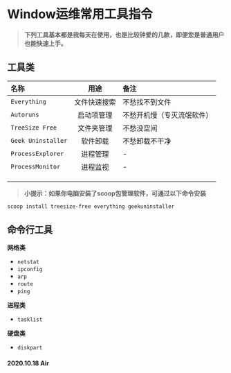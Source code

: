 # Window运维常用工具指令



> **下列工具基本都是我每天在使用，也是比较钟爱的几款，即便您是普通用户也能快速上手。**

## 工具类

|名称|用途|备注|
| :--- | :--: | :--- |
|`Everything`|文件快速搜索|不愁找不到文件|
|`Autoruns`|启动项管理|不愁开机慢（专灭流氓软件）|
|`TreeSize Free`|文件夹管理|不愁没空间|
|`Geek Uninstaller`|软件卸载|不愁卸载不干净|
|`ProcessExplorer`|进程管理|-|
|`ProcessMonitor`|进程监视|-|
||||
||||
||||

> **小提示：如果你电脑安装了scoop包管理软件，可通过以下命令安装**

``` powershell
scoop install treesize-free everything geekuninstaller
```



## 命令行工具

**网络类**

- `netstat`
- `ipconfig`
- `arp`
- `route`
- `ping`

**进程类**

- `tasklist`

**硬盘类**

- `diskpart`



#### 																																												2020.10.18   Air